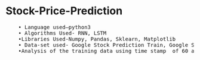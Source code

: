 # Stock-Price-Prediction
<pre>
    • Language used–python3
    • Algorithms Used- RNN, LSTM
    •Libraries Used-Numpy, Pandas, Sklearn, Matplotlib
    • Data-set used- Google Stock Prediction Train, Google Stock Prediction Test
    •Analysis of the training data using time stamp  of 60 and training it using 4  hidden layer of neurons and 1 final output          neuron and predicting the values of opening stocks for 1 month
</pre>
